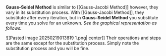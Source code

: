**Gauss-Seidel Method** is similar to [[Gauss-Jacobi Method]] however, they vary in its substitution process. With [[Gauss-Jacobi Method]], they substitute after every iteration, but in **Gauss-Seidel Method** you substitute every time you solve for an unknown. *See the graphical representation as follows:*

![[Pasted image 20250219013819 1.png| center]]
Their operations and steps are the same except for the substitution process. Simply note the substitution process and you will be fine.